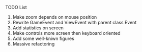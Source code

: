 TODO List
1) Make zoom depends on mouse position
2) Rewrite GameEvent and ViewEvent with parent class Event
3) Add statistics on screen
4) Make controls more screen then keyboard oriented
5) Add some well-kniwn figures
6) Massive refactoring
